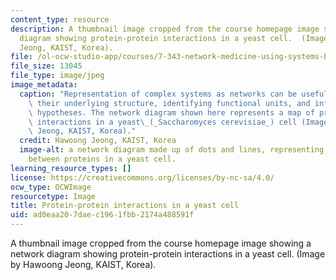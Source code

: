 ```yaml
---
content_type: resource
description: A thumbnail image cropped from the course homepage image showing a network
  diagram showing protein-protein interactions in a yeast cell.  (Image by Hawoong
  Jeong, KAIST, Korea).
file: /ol-ocw-studio-app/courses/7-343-network-medicine-using-systems-biology-and-signaling-networks-to-create-novel-cancer-therapeutics-fall-2012/ad0eaa207daec1961fbb2174a488591f_7-343f12-th.jpg
file_size: 13045
file_type: image/jpeg
image_metadata:
  caption: "Representation of complex systems as networks can be useful for visualizing\
    \ their underlying structure, identifying functional units, and informing new\
    \ hypotheses. The network diagram shown here represents a map of protein-protein\
    \ interactions in a yeast\_(_Saccharomyces cerevisiae_) cell (Image by Hawoong\
    \ Jeong, KAIST, Korea)."
  credit: Hawoong Jeong, KAIST, Korea
  image-alt: a network diagram made up of dots and lines, representing the interactions
    between proteins in a yeast cell.
learning_resource_types: []
license: https://creativecommons.org/licenses/by-nc-sa/4.0/
ocw_type: OCWImage
resourcetype: Image
title: Protein-protein interactions in a yeast cell
uid: ad0eaa20-7dae-c196-1fbb-2174a488591f
---
```

A thumbnail image cropped from the course homepage image showing a network diagram showing protein-protein interactions in a yeast cell.  (Image by Hawoong Jeong, KAIST, Korea).